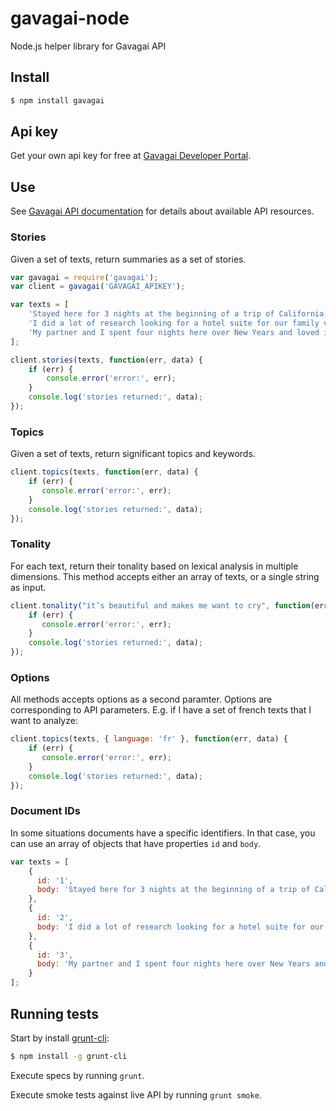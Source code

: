 # gavagai-node

Node.js helper library for Gavagai API

## Install

```bash
$ npm install gavagai
```

## Api key

Get your own api key for free at [Gavagai Developer Portal](https://developer.gavagai.se).

## Use

See [Gavagai API documentation](https://developer.gavagai.se/docs) for details about available API resources.

### Stories
Given a set of texts, return summaries as a set of stories.

```javascript
var gavagai = require('gavagai');
var client = gavagai('GAVAGAI_APIKEY');

var texts = [
    'Stayed here for 3 nights at the beginning of a trip of California. Could not say enough good things about the hotel Monaco. Amazing staff, amazing rooms and the location is brilliant! First stay at a Kimpton hotel, but definitely not the last!!!',
    'I did a lot of research looking for a hotel suite for our family vacation in San Francisco. The Hotel Monaco was a perfect choice. What friendly and delightful staff. I will miss the Grand Cafe, but I will make sure to come back to see their new offerings.',
    'My partner and I spent four nights here over New Years and loved it. Super staff; lovely, quiet room; excellent location within easy walking to much of Downtown and an overall experience that was perfect.'
];

client.stories(texts, function(err, data) {
    if (err) {
        console.error('error:', err);
    }
    console.log('stories returned:', data);
});
```


### Topics
Given a set of texts, return significant topics and keywords.

```javascript
client.topics(texts, function(err, data) {
    if (err) {
       console.error('error:', err);
    }
    console.log('stories returned:', data);
});
```

### Tonality
For each text, return their tonality based on lexical analysis in multiple dimensions.
This method accepts either an array of texts, or a single string as input.

```javascript
client.tonality("it’s beautiful and makes me want to cry", function(err, data) {
    if (err) {
       console.error('error:', err);
    }
    console.log('stories returned:', data);
});
```

### Options
All methods accepts options as a second paramter. Options are corresponding to API parameters.
E.g. if I have a set of french texts that I want to analyze:

```javascript
client.topics(texts, { language: 'fr' }, function(err, data) {
    if (err) {
       console.error('error:', err);
    }
    console.log('stories returned:', data);
});
```

### Document IDs
In some situations documents have a specific identifiers. In that case, you can use an array of
objects that have properties `id` and `body`.

```javascript
var texts = [
    {
      id: '1',
      body: 'Stayed here for 3 nights at the beginning of a trip of California. Could not say enough good things about the hotel Monaco. Amazing staff, amazing rooms and the location is brilliant! First stay at a Kimpton hotel, but definitely not the last!!!',
    },
    {
      id: '2',
      body: 'I did a lot of research looking for a hotel suite for our family vacation in San Francisco. The Hotel Monaco was a perfect choice. What friendly and delightful staff. I will miss the Grand Cafe, but I will make sure to come back to see their new offerings.',
    },
    {
      id: '3',
      body: 'My partner and I spent four nights here over New Years and loved it. Super staff; lovely, quiet room; excellent location within easy walking to much of Downtown and an overall experience that was perfect.'
    }
];
```

## Running tests
Start by install [grunt-cli](https://www.npmjs.com/package/grunt-cli):

```bash
$ npm install -g grunt-cli
```

Execute specs by running `grunt`.

Execute smoke tests against live API by running `grunt smoke`.







